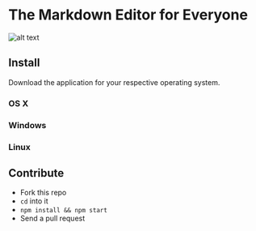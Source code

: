 # The Markdown Editor for Everyone

 ![alt text][screenshot]

 [screenshot]: https://raw.githubusercontent.com/timurtu/markup/master/res/screenshot.jpg "Markup Screenshot"

## Install

Download the application for your respective operating system.

### OS X

### Windows

### Linux

## Contribute

- Fork this repo
- `cd` into it
- `npm install && npm start`
- Send a pull request
